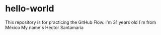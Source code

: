 # hello-world
This repository is for practicing the GitHub Flow.
I'm 31 years old 
I´m from México
My name´s Héctor Santamaría
